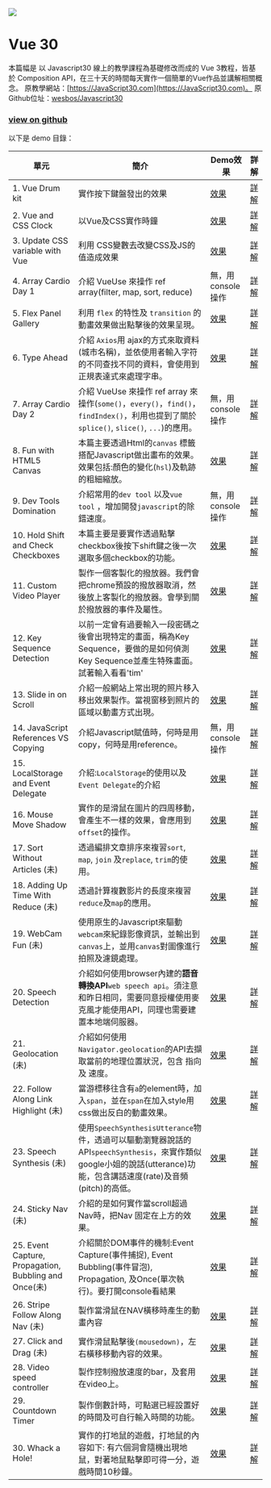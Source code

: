 ﻿![](https://user-images.githubusercontent.com/7261694/115401969-90155300-a21d-11eb-95d6-902094f94283.png)

# Vue 30

本篇幅是 以 Javascript30 線上的教學課程為基礎修改而成的 Vue 3教程，皆基於 Composition API，在三十天的時間每天實作一個簡單的Vue作品並講解相關概念。 
原教學網站：[https://JavaScript30.com](https://JavaScript30.com)。
原Github位址：[wesbos/Javascript30](https://github.com/wesbos/JavaScript30)

### [view on github](https://github.com/SkyTim/vue30)

以下是 demo 目錄：

| 單元 | 簡介 | Demo效果 | 詳解 |
| ---------------------------------------- | ---------------------------------------- | ---------------------------------------- | ---------------------------------------- |
| 1. Vue Drum kit                              | 實作按下鍵盤發出的效果                              | [效果](https://skytim.github.io/vue30/01%20-%20Vue%20Drum%20Kit/index-FINISHED.html) | [詳解](https://github.com/Skytim/vue30/tree/master/01%20-%20Vue%20Drum%20Kit) |
| 2. Vue and CSS Clock                      | 以Vue及CSS實作時鐘                              | [效果](https://skytim.github.io/vue30/02%20-%20Vue%20and%20CSS%20Clock/index-FINISHED.html)  | [詳解](https://github.com/Skytim/vue30/tree/master/02%20-%20Vue%20and%20CSS%20Clock) |
| 3. Update CSS variable with Vue           | 利用 CSS變數去改變CSS及JS的值造成效果                  | [效果](https://skytim.github.io/vue30/03%20-%20CSS%20Variables/index-FINISHED.html)         | [詳解](https://github.com/skytim/vue30/tree/master/03%20-%20CSS%20Variables) |
| 4.  Array Cardio Day 1                   | 介紹 VueUse 來操作 ref array(filter, map, sort, reduce) | 無，用console操作                             | [詳解](https://github.com/skytim/vue30/tree/master/04%20-%20Array%20Cardio%20Day%201) |
| 5.  Flex Panel Gallery                 | 利用 `flex` 的特性及 `transition` 的動畫效果做出點擊後的效果呈現。 | [效果](https://skytim.github.io/vue30/05%20-%20Flex%20Panel%20Gallery/index-FINISHED.html)  | [詳解](https://skytim.github.io/vue30/05%20-%20Flex%20Panel%20Gallery/) |
| 6. Type Ahead                            | 介紹 `Axios`用 ajax的方式來取資料(城市名稱)，並依使用者輸入字符的不同查找不同的資料，會使用到正規表達式來處理字串。 | [效果](https://skytim.github.io/vue30/06%20-%20Type%20Ahead/index-FINISHED.html)            | [詳解](https://github.com/skytim/vue30/tree/master/06%20-%20Type%20Ahead) |
| 7. Array Cardio Day 2                    | 介紹 VueUse 來操作 ref array 來操作(`some()`，`every()`，`find()`，`findIndex()`，利用也提到了關於`splice()`, `slice()`, `...`)的應用。 | 無，用console操作                             | [詳解](https://github.com/skytim/vue30/tree/master/07%20-%20Array%20Cardio%20Day%202) |
| 8.  Fun with HTML5 Canvas                | 本篇主要透過Html的`canvas` 標籤搭配Javascript做出畫布的效果。效果包括:顏色的變化(`hsl`)及軌跡的粗細縮放。 | [效果](https://skytim.github.io/vue30/08%20-%20Fun%20with%20HTML5%20Canvas/index-FINISHED.html) | [詳解](https://github.com/skytim/vue30/tree/master/08%20-%20Fun%20with%20HTML5%20Canvas) |
| 9.  Dev Tools Domination                 | 介紹常用的`dev tool` 以及`vue tool` ，增加開發`javascript`的除錯速度。 | 無，用console操作                             | [詳解](https://github.com/skytim/vue30/tree/master/09%20-%20Dev%20Tools%20Domination) |
| 10.  Hold Shift and Check Checkboxes     | 本篇主要是要實作透過點擊checkbox後按下shift鍵之後一次選取多個checkbox的功能。 | [效果](https://skytim.github.io/vue30/10%20-%20Hold%20Shift%20and%20Check%20Checkboxes/index-FINISHED.html) | [詳解](https://github.com/skytim/vue30/tree/master/10%20-%20Hold%20Shift%20and%20Check%20Checkboxes) |
| 11. Custom Video Player                  | 製作一個客製化的撥放器。我們會把chrome預設的撥放器取消，然後放上客製化的撥放器。會學到關於撥放器的事件及屬性。 | [效果](https://skytim.github.io/vue30/11%20-%20Custom%20Video%20Player/) | [詳解](https://github.com/skytim/vue30/tree/master/11%20-%20Custom%20Video%20Player) |
| 12.  Key Sequence Detection              | 以前一定曾有過要輸入一段密碼之後會出現特定的畫面，稱為Key Sequence，要做的是如何偵測Key Sequence並產生特殊畫面。試著輸入看看'tim' | [效果](https://skytim.github.io/vue30/12%20-%20Key%20Sequence%20Detection/index-FINISHED.html) | [詳解](https://github.com/skytim/vue30/tree/master/12%20-%20Key%20Sequence%20Detection) |
| 13.  Slide in on Scroll                  | 介紹一般網站上常出現的照片移入移出效果製作。當視窗移到照片的區域以動畫方式出現。 | [效果](https://skytim.github.io/vue30/13%20-%20Slide%20in%20on%20Scroll/index-FINISHED.html) | [詳解](https://github.com/skytim/vue30/tree/master/13%20-%20Slide%20in%20on%20Scroll) |
| 14.  JavaScript References VS Copying    | 介紹Javascript賦值時，何時是用copy，何時是用reference。 | 無，用console操作                             | [詳解](https://github.com/skytim/vue30/tree/master/14%20-%20JavaScript%20References%20VS%20Copying) |
| 15. LocalStorage and Event Delegate      | 介紹:`LocalStorage`的使用以及 `Event Delegate`的介紹 | [效果](https://skytim.github.io/vue30/15%20-%20LocalStorage/index-FINISHED.html)            | [詳解](https://github.com/skytim/vue30/tree/master/15%20-%20LocalStorage) |
| 16. Mouse Move Shadow                    | 實作的是滑鼠在圖片的四周移動，會產生不一樣的效果，會應用到`offset`的操作。 | [效果](https://skytim.github.io/vue30/16%20-%20Mouse%20Move%20Shadow)   | [詳解](https://github.com/skytim/vue30/tree/master/16%20-%20Mouse%20Move%20Shadow) |
| 17. Sort Without Articles     (未)            | 透過編排文章排序來複習`sort`, `map`, `join` 及`replace`, `trim`的使用。 | [效果](https://skytim.github.io/vue30/17%20-%20Sort%20Without%20Articles/index-FINISHED.html) | [詳解](https://github.com/skytim/vue30/tree/master/17%20-%20Sort%20Without%20Articles) |
| 18. Adding Up Time With Reduce       (未)     | 透過計算複數影片的長度來複習`reduce`及`map`的應用。      | [效果](https://skytim.github.io/vue30/18%20-%20Adding%20Up%20Times%20with%20Reduce/index-FINISHED.html) | [詳解](https://github.com/skytim/vue30/tree/master/18%20-%20Adding%20Up%20Times%20with%20Reduce) |
| 19. WebCam Fun        (未)                    | 使用原生的Javascript來驅動`webcam`來紀錄影像資訊，並輸出到`canvas`上，並用`canvas`對圖像進行拍照及濾鏡處理。 | [效果](https://skytim.github.io/vue30/19%20-%20Webcam%20Fun/index.html)            | [詳解](https://github.com/skytim/vue30/tree/master/19%20-%20Webcam%20Fun) |
| 20. Speech Detection                     | 介紹如何使用browser內建的**語音轉換API**`web speech api`。須注意和昨日相同，需要同意授權使用麥克風才能使用API，同理也需要建置本地端伺服器。 | [效果](https://skytim.github.io/vue30/20%20-%20Speech%20Detection/index-FINISHED.html)      | [詳解](https://github.com/skytim/vue30/tree/master/20%20-%20Speech%20Detection) |
| 21. Geolocation       (未)                 | 介紹如何使用`Navigator.geolocation`的API去擷取當前的地理位置狀況，包含 指向 及 速度。 | [效果](https://skytim.github.io/vue30/21%20-%20Geolocation/index-FINISHED.html)             | [詳解](https://github.com/skytim/vue30/tree/master/21%20-%20Geolocation) |
| 22. Follow Along Link Highlight  (未)      | 當游標移往含有`a`的element時，加入`span`，並在`span`在加入style用css做出反白的動畫效果。 | [效果](https://skytim.github.io/vue30/22%20-%20Follow%20Along%20Link%20Highlighter/index-FINISHED.html) | [詳解](https://github.com/skytim/vue30/tree/master/22%20-%20Follow%20Along%20Link%20Highlighter) |
| 23. Speech Synthesis (未)                   | 使用`SpeechSynthesisUtterance`物件，透過可以驅動瀏覽器說話的API`speechSynthesis`，來實作類似google小姐的說話(utterance)功能，包含講話速度(rate)及音頻(pitch)的高低。 | [效果](https://skytim.github.io/vue30/23%20-%20Speech%20Synthesis/index-FINISHED.html)      | [詳解](https://github.com/skytim/vue30/tree/master/23%20-%20Speech%20Synthesis) |
| 24. Sticky Nav  (未)                     | 介紹的是如何實作當scroll超過Nav時，把Nav 固定在上方的效果。  | [效果](https://skytim.github.io/vue30/24%20-%20Sticky%20Nav/index-FINISHED.html)            | [詳解](https://github.com/skytim/vue30/tree/master/24%20-%20Sticky%20Nav) |
| 25. Event Capture, Propagation, Bubbling and Once(未)  | 介紹關於DOM事件的機制:Event Capture(事件捕捉), Event Bubbling(事件冒泡), Propagation, 及Once(單次執行)。要打開console看結果 | [效果](https://skytim.github.io/vue30/25%20-%20Event%20Capture%2C%20Propagation%2C%20Bubbling%20and%20Once/index-FINISHED.html) | [詳解](https://github.com/skytim/vue30/tree/master/25%20-%20Event%20Capture%2C%20Propagation%2C%20Bubbling%20and%20Once) |
| 26. Stripe Follow Along Nav (未)              | 製作當滑鼠在NAV橫移時產生的動畫內容               | [效果](https://skytim.github.io/vue30/26%20-%20Stripe%20Follow%20Along%20Nav/index-FINISHED.html) | [詳解](https://github.com/skytim/vue30/tree/master/26%20-%20Stripe%20Follow%20Along%20Nav) |
| 27. Click and Drag (未)                       | 實作滑鼠點擊後`(mousedown)`，左右橫移移動內容的效果。 | [效果](https://skytim.github.io/vue30/27%20-%20Click%20and%20Drag/index-FINISHED.html)      | [詳解](https://github.com/skytim/vue30/tree/master/27%20-%20Click%20and%20Drag) |
| 28. Video speed controller               | 製作控制撥放速度的bar，及套用在video上。          | [效果](https://skytim.github.io/vue30/28%20-%20Video%20Speed%20Controller/index-FINISHED.html) | [詳解](https://github.com/skytim/vue30/tree/master/28%20-%20Video%20Speed%20Controller) |
| 29. Countdown Timer                      | 製作倒數計時，可點選已經設置好的時間及可自行輸入時間的功能。    | [效果](https://skytim.github.io/vue30/29%20-%20Countdown%20Timer/index.html)       | [詳解](https://github.com/skytim/vue30/tree/master/29%20-%20Countdown%20Timer) |
| 30. Whack a Hole!                        | 實作的打地鼠的遊戲，打地鼠的內容如下: 有六個洞會隨機出現地鼠，對著地鼠點擊即可得一分，遊戲時間10秒鐘。 | [效果](https://skytim.github.io/vue30/30%20-%20Whack%20A%20Mole/index-FINISHED.html)        | [詳解](https://github.com/skytim/vue30/tree/master/30%20-%20Whack%20A%20Mole) |

